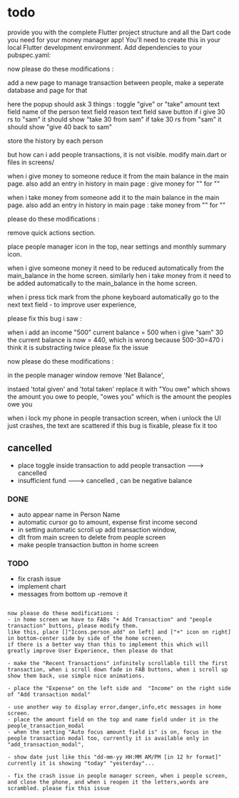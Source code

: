 # todo

provide you with the complete Flutter project structure and all the Dart code you need for your money manager app! You'll need to create this in your local Flutter development environment.
Add dependencies to your pubspec.yaml:


now please do these modifications :

add a new page to manage transaction between people, make a seperate database and page for that

here the popup should ask 3 things : toggle "give" or "take" amount text field name of the person text field reason text field save button
if i give 30 rs to "sam" it should show "take 30 from sam"
if take 30 rs from "sam" it should show "give 40 back to sam"

store the history by each person


but how can i add people transactions, it is not visible. modify main.dart or files in  screens/


when i give money to someone reduce it from the main balance in the main page. also add an entry in history in main page : give money for "<name>"  for "<reason>"

when i take money from someone add it to the main balance in the main page. also add an entry in history in main page : take money from "<name>"  for "<reason>"



please do these modifications :

remove quick actions section.

place people manager icon in the top, near  settings  and monthly summary icon.

when i give someone money it need to be reduced automatically from the main_balance in the home screen. similarly hen i take money from it need to be added automatically to the main_balance in the home screen.

when i press tick mark from the phone keyboard automatically go to the next text field - to improve user experience,


please fix this bug i saw :

when i add an income "500" current balance = 500
when i give "sam" 30 the current balance is now = 440, which is wrong because 500-30=470
i think it is substracting twice please fix the issue




now please do these modifications :

in the people manager window remove 'Net Balance',

instaed 'total given' and 'total taken' replace it with "You owe" which shows the amount you owe to people, "owes you" which is the amount the peoples owe you

when i lock my phone in people transaction screen, when i unlock the UI just crashes, the text are scattered if this bug is fixable, please fix it too

## cancelled

- place toggle inside transaction to add people transaction ---> cancelled
- insufficient fund ---> cancelled , can be negative balance

### DONE

- auto appear name in Person Name 
- automatic cursor go to amount, expense first income second
- in setting automatic scroll up add transaction window,
- dlt from main screen to delete from people screen
- make people transaction button in home screen

### TODO

- fix crash issue
- implement chart
- messages from bottom up -remove it 

```

now please do these modifications : 
- in home screen we have to FABs "+ Add Transaction" and "people transaction" buttons, please modify them.
like this, place []"Icons.person_add" on left] and ["+" icon on right] in bottom-center side by side of the home screen,
if there is a better way than this to implement this which will greatly improve User Experience, then please do that 

- make the "Recent Transactions" infinitely scrollable till the first transaction, when i scroll down fade in FAB buttons, when i scroll up show them back, use simple nice animations.

- place the "Expense" on the left side and  "Income" on the right side of "Add transaction modal"

- use another way to display error,danger,info,etc messages in home screen.
- place the amount field on the top and name field under it in the people_transaction_modal
- when the setting "Auto focus amount field is" is on, focus in the people transaction modal too, currently it is available only in "add_transaction_modal",

- show date just like this "dd-mm-yy HH:MM AM/PM [in 12 hr format]" currently it is showing "today" "yesterday"...

- fix the crash issue in people manager screen, when i people screen, and close the phone, and when i reopen it the letters,words are scrambled. please fix this issue


```